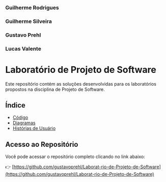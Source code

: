 ### Guilherme Rodrigues
### Guilherme Silveira
### Gustavo Prehl
### Lucas Valente

# Laboratório de Projeto de Software

Este repositório contém as soluções desenvolvidas para os laboratórios propostos na disciplina de Projeto de Software.

## Índice

- [Código](Lab-03/Código/frontend/project)
- [Diagramas](Lab-03/Diagramas)
- [Histórias de Usuário](Lab-03/historiasusuario.md)

## Acesso ao Repositório

Você pode acessar o repositório completo clicando no link abaixo:

👉 [https://github.com/gustavoprehl/Laborat-rio-de-Projeto-de-Software](https://github.com/gustavoprehl/Laborat-rio-de-Projeto-de-Software)


